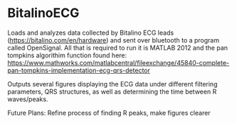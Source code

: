 # BitalinoECG
Loads and analyzes data collected by Bitalino ECG leads (https://bitalino.com/en/hardware) and sent over bluetooth to a program
called OpenSignal. All that is required to run it is MATLAB 2012 and the pan tompkins algorithim function found here:
https://www.mathworks.com/matlabcentral/fileexchange/45840-complete-pan-tompkins-implementation-ecg-qrs-detector

Outputs several figures displaying the ECG data under different filtering parameters, QRS structures, as well as determining the time between
R waves/peaks.

Future Plans:
Refine process of finding R peaks, make figures clearer
